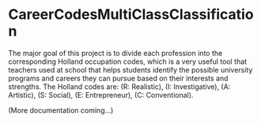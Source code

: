 # CareerCodesMultiClassClassification

The major goal of this project is to divide each profession into the corresponding Holland occupation codes, which is a very useful tool that teachers used at school that helps
students identify the possible university programs and careers they can pursue based on their interests and strengths. The Holland codes are: (R: Realistic), (I: Investigative), 
(A: Artistic), (S: Social), (E: Entrepreneur), (C: Conventional).

(More documentation coming...)

